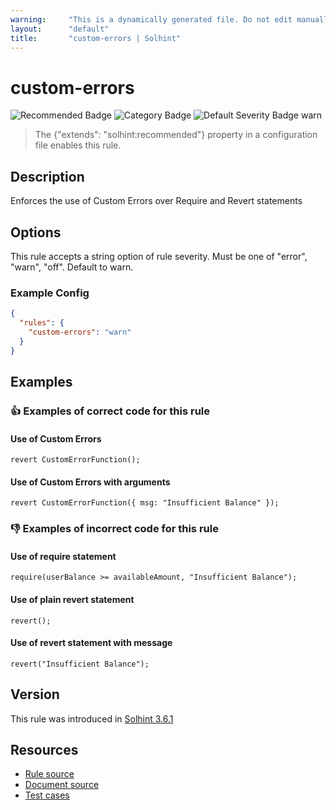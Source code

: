 ```yaml
---
warning:     "This is a dynamically generated file. Do not edit manually."
layout:      "default"
title:       "custom-errors | Solhint"
---
```


# custom-errors
![Recommended Badge](https://img.shields.io/badge/-Recommended-brightgreen)
![Category Badge](https://img.shields.io/badge/-Best%20Practise%20Rules-informational)
![Default Severity Badge warn](https://img.shields.io/badge/Default%20Severity-warn-yellow)
> The {"extends": "solhint:recommended"} property in a configuration file enables this rule.


## Description
Enforces the use of Custom Errors over Require and Revert statements

## Options
This rule accepts a string option of rule severity. Must be one of "error", "warn", "off". Default to warn.

### Example Config
```json
{
  "rules": {
    "custom-errors": "warn"
  }
}
```


## Examples
### 👍 Examples of **correct** code for this rule

#### Use of Custom Errors

```solidity
revert CustomErrorFunction();
```

#### Use of Custom Errors with arguments

```solidity
revert CustomErrorFunction({ msg: "Insufficient Balance" });
```

### 👎 Examples of **incorrect** code for this rule

#### Use of require statement

```solidity
require(userBalance >= availableAmount, "Insufficient Balance");
```

#### Use of plain revert statement

```solidity
revert();
```

#### Use of revert statement with message

```solidity
revert("Insufficient Balance");
```

## Version
This rule was introduced in [Solhint 3.6.1](https://github.com/protofire/solhint/tree/v3.6.1)

## Resources
- [Rule source](https://github.com/protofire/solhint/tree/master/lib/rules/best-practises/custom-errors.js)
- [Document source](https://github.com/protofire/solhint/tree/master/docs/rules/best-practises/custom-errors.md)
- [Test cases](https://github.com/protofire/solhint/tree/master/test/rules/best-practises/custom-errors.js)
